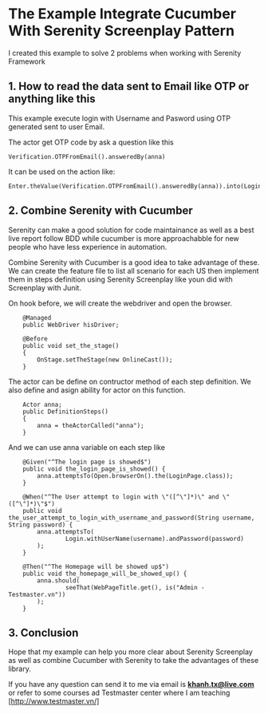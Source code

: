 # The Example Integrate Cucumber With Serenity Screenplay Pattern

I created this example to solve 2 problems when working with Serenity Framework

## 1. How to read the data sent to Email like OTP or anything like this

This example execute login with Username and Pasword using OTP generated sent to user Email.

The actor get OTP code by ask a question like this 

```
Verification.OTPFromEmail().answeredBy(anna)

```
It can be used on the action like:

```
Enter.theValue(Verification.OTPFromEmail().answeredBy(anna)).into(LoginPage.OTPCODE)
```
## 2. Combine Serenity with Cucumber

Serenity can make a good solution for code maintainance as well as a best live report follow BDD while cucumber is more approachabble for new people who have less experience in automation.

Combine Serenity with Cucumber is a good idea to take advantage of these. We can create the feature file to list all scenario for each US then implement them in steps definition using Serenity Screenplay like youn did with Screenplay with Junit.

On hook before, we will create the webdriver and open the browser.

```
    @Managed
    public WebDriver hisDriver;

    @Before
    public void set_the_stage()
    {
        OnStage.setTheStage(new OnlineCast());
    }
```

The actor can be define on contructor method of each step definition. We also define and asign ability for actor on this function.

```
    Actor anna;
    public DefinitionSteps()
    {
        anna = theActorCalled("anna");
    }
```

And we can use anna variable on each step like 
```
    @Given("^The login page is showed$")
    public void the_login_page_is_showed() {
        anna.attemptsTo(Open.browserOn().the(LoginPage.class));
    }

    @When("^The User attempt to login with \"([^\"]*)\" and \"([^\"]*)\"$")
    public void the_user_attempt_to_login_with_username_and_password(String username, String password) {
        anna.attemptsTo(
                Login.withUserName(username).andPassword(password)
        );
    }
    
    @Then("^The Homepage will be showed up$")
    public void the_homepage_will_be_showed_up() {
        anna.should(
                seeThat(WebPageTitle.get(), is("Admin - Testmaster.vn"))
        );
    }

```

## 3. Conclusion 

Hope that my example can help you more clear about Serenity Screenplay as well as combine Cucumber with Serenity to take the advantages of these library. 

If you have any question can send it to me via email is **khanh.tx@live.com** or refer to some courses ad Testmaster center where I am teaching [http://www.testmaster.vn/]
